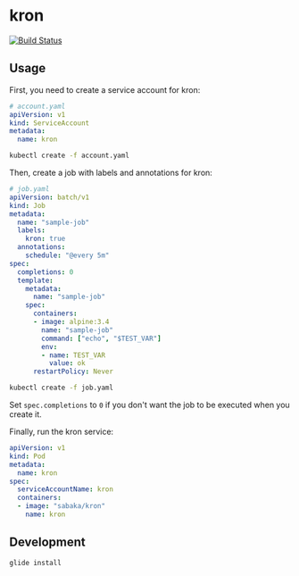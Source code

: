 # kron
[![Build Status](https://travis-ci.org/sabakaio/kron.svg?branch=master)](https://travis-ci.org/sabakaio/kron)

## Usage
First, you need to create a service account for kron:
```yaml
# account.yaml
apiVersion: v1
kind: ServiceAccount
metadata:
  name: kron
```

```bash
kubectl create -f account.yaml
```

Then, create a job with labels and annotations for kron:
```yaml
# job.yaml
apiVersion: batch/v1
kind: Job
metadata:
  name: "sample-job"
  labels:
    kron: true
  annotations:
    schedule: "@every 5m"
spec:
  completions: 0
  template:
    metadata:
      name: "sample-job"
    spec:
      containers:
      - image: alpine:3.4
        name: "sample-job"
        command: ["echo", "$TEST_VAR"]
        env:
        - name: TEST_VAR
          value: ok
      restartPolicy: Never
```

```bash
kubectl create -f job.yaml
```

Set `spec.completions` to `0` if you don't want the job to be executed when you create it.

Finally, run the kron service:
```yaml
apiVersion: v1
kind: Pod
metadata:
  name: kron
spec:
  serviceAccountName: kron
  containers:
  - image: "sabaka/kron"
    name: kron
```

## Development

```bash
glide install
```

